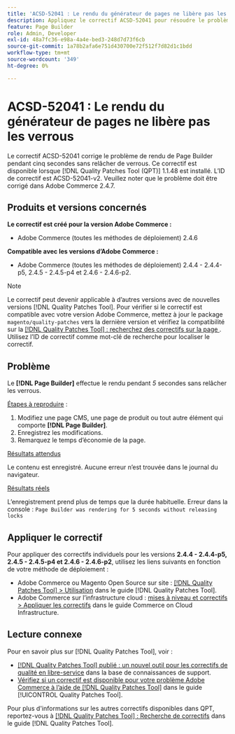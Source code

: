 ```yaml
---
title: 'ACSD-52041 : Le rendu du générateur de pages ne libère pas les verrous'
description: Appliquez le correctif ACSD-52041 pour résoudre le problème Adobe Commerce en raison duquel le générateur de pages s’affiche pendant cinq secondes sans déclencher de verrous.
feature: Page Builder
role: Admin, Developer
exl-id: 48a7fc36-e98a-4a4e-bed3-248d7d73f6cb
source-git-commit: 1a78b2afa6e751d430700e72f512f7d82d1c1bdd
workflow-type: tm+mt
source-wordcount: '349'
ht-degree: 0%

---
```


# ACSD-52041 : Le rendu du générateur de pages ne libère pas les verrous

Le correctif ACSD-52041 corrige le problème de rendu de Page Builder pendant cinq secondes sans relâcher de verrous. Ce correctif est disponible lorsque [!DNL Quality Patches Tool (QPT)] 1.1.48 est installé. L’ID de correctif est ACSD-52041-v2. Veuillez noter que le problème doit être corrigé dans Adobe Commerce 2.4.7.

## Produits et versions concernés

**Le correctif est créé pour la version Adobe Commerce :**

* Adobe Commerce (toutes les méthodes de déploiement) 2.4.6

**Compatible avec les versions d’Adobe Commerce :**

* Adobe Commerce (toutes les méthodes de déploiement) 2.4.4 - 2.4.4-p5, 2.4.5 - 2.4.5-p4 et 2.4.6 - 2.4.6-p2.



>[!NOTE]
>
>Le correctif peut devenir applicable à d’autres versions avec de nouvelles versions [!DNL Quality Patches Tool]. Pour vérifier si le correctif est compatible avec votre version Adobe Commerce, mettez à jour le package `magento/quality-patches` vers la dernière version et vérifiez la compatibilité sur la [[!DNL Quality Patches Tool] : recherchez des correctifs sur la page ](https://experienceleague.adobe.com/tools/commerce-quality-patches/index.html). Utilisez l’ID de correctif comme mot-clé de recherche pour localiser le correctif.


## Problème

Le **[!DNL Page Builder]** effectue le rendu pendant *5* secondes sans relâcher les verrous.

<u>Étapes à reproduire</u> :

1. Modifiez une page CMS, une page de produit ou tout autre élément qui comporte **[!DNL Page Builder]**.
1. Enregistrez les modifications.
1. Remarquez le temps d’économie de la page.

<u>Résultats attendus</u>

Le contenu est enregistré. Aucune erreur n’est trouvée dans le journal du navigateur.

<u>Résultats réels</u>

L’enregistrement prend plus de temps que la durée habituelle.
Erreur dans la console : ``Page Builder was rendering for 5 seconds without releasing locks``

## Appliquer le correctif

Pour appliquer des correctifs individuels pour les versions **2.4.4 - 2.4.4-p5, 2.4.5 - 2.4.5-p4 et 2.4.6 - 2.4.6-p2**, utilisez les liens suivants en fonction de votre méthode de déploiement :

* Adobe Commerce ou Magento Open Source sur site : [[!DNL Quality Patches Tool] > Utilisation](/help/tools/quality-patches-tool/usage.md) dans le guide [!DNL Quality Patches Tool].
* Adobe Commerce sur l’infrastructure cloud : [mises à niveau et correctifs > Appliquer les correctifs](https://experienceleague.adobe.com/docs/commerce-cloud-service/user-guide/develop/upgrade/apply-patches.html) dans le guide Commerce on Cloud Infrastructure.

## Lecture connexe

Pour en savoir plus sur [!DNL Quality Patches Tool], voir :

* [[!DNL Quality Patches Tool] publié : un nouvel outil pour les correctifs de qualité en libre-service](https://experienceleague.adobe.com/en/docs/commerce-knowledge-base/kb/announcements/commerce-announcements/magento-quality-patches-released-new-tool-to-self-serve-quality-patches) dans la base de connaissances de support.
* [Vérifiez si un correctif est disponible pour votre problème Adobe Commerce à l’aide de  [!DNL Quality Patches Tool]](/help/tools/quality-patches-tool/patches-available-in-qpt/check-patch-for-magento-issue-with-magento-quality-patches.md) dans le guide [!UICONTROL Quality Patches Tool].


Pour plus d&#39;informations sur les autres correctifs disponibles dans QPT, reportez-vous à [[!DNL Quality Patches Tool] : Recherche de correctifs](<https://experienceleague.adobe.com/tools/commerce-quality-patches/index.html>) dans le guide [!DNL Quality Patches Tool].
